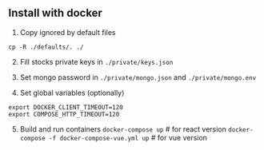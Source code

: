 ## Install with docker

1. Copy ignored by default files
```
cp -R ./defaults/. ./
```

2. Fill stocks private keys in ```./private/keys.json```

3. Set mongo password in ```./private/mongo.json``` and ```./private/mongo.env```

4. Set global variables (optionally)
```
export DOCKER_CLIENT_TIMEOUT=120
export COMPOSE_HTTP_TIMEOUT=120
```

5. Build and run containers
```docker-compose up``` # for react version
```docker-compose -f docker-compose-vue.yml up``` # for vue version
